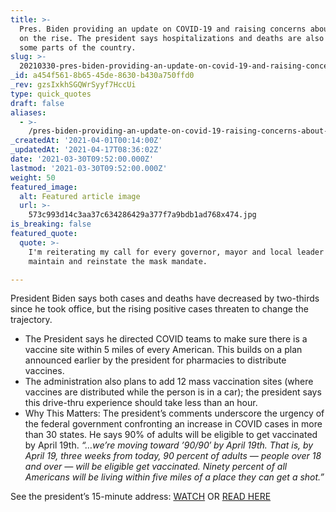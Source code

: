 ```yaml
---
title: >-
  Pres. Biden providing an update on COVID-19 and raising concerns about cases
  on the rise. The president says hospitalizations and deaths are also up in
  some parts of the country.
slug: >-
  20210330-pres-biden-providing-an-update-on-covid-19-and-raising-concerns-about-cases-on-the-rise-the
_id: a454f561-8b65-45de-8630-b430a750ffd0
_rev: gzsIxkhSGQWrSyyf7HccUi
type: quick_quotes
draft: false
aliases:
  - >-
    /pres-biden-providing-an-update-on-covid-19-raising-concerns-about-cases-on-the-rise-the-president-says-hospitalizations-and-deaths-are-also-up-in-some-parts-of-the-country/
_createdAt: '2021-04-01T00:14:00Z'
_updatedAt: '2021-04-17T08:36:02Z'
date: '2021-03-30T09:52:00.000Z'
lastmod: '2021-03-30T09:52:00.000Z'
weight: 50
featured_image:
  alt: Featured article image
  url: >-
    573c993d14c3aa37c634286429a377f7a9bdb1ad768x474.jpg
is_breaking: false
featured_quote:
  quote: >-
    I'm reiterating my call for every governor, mayor and local leader to
    maintain and reinstate the mask mandate.

---
```

President Biden says both cases and deaths have decreased by two-thirds since he took office, but the rising positive cases threaten to change the trajectory.

* The President says he directed COVID teams to make sure there is a vaccine site within 5 miles of every American. This builds on a plan announced earlier by the president for pharmacies to distribute vaccines.
* The administration also plans to add 12 mass vaccination sites (where vaccines are distributed while the person is in a car); the president says this drive-thru experience should take less than an hour.
* Why This Matters: The president’s comments underscore the urgency of the federal government confronting an increase in COVID cases in more than 30 states. He says 90% of adults will be eligible to get vaccinated by April 19th. _“…we’re moving toward ’90/90′ by April 19th. That is, by April 19, three weeks from today, 90 percent of adults — people over 18 and over — will be eligible get vaccinated. Ninety percent of all Americans will be living within five miles of a place they can get a shot.”_

See the president’s 15-minute address: [WATCH](https://twitter.com/POTUS/status/1376602772116807680?s=20) OR [READ HERE](https://www.whitehouse.gov/briefing-room/speeches-remarks/2021/03/29/remarks-by-president-biden-on-the-covid-19-response-and-the-state-of-vaccinations/)